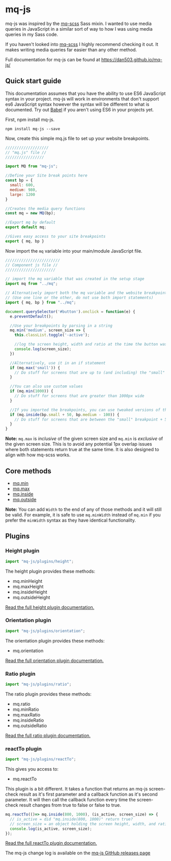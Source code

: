 # mq-js

mq-js was inspired by the [mq-scss](https://www.npmjs.com/package/mq-scss) Sass mixin. I wanted to use media queries in JavaScript in a similar sort of way to how I was using media queries in my Sass code.

If you haven't looked into [mq-scss](https://www.npmjs.com/package/mq-scss) I highly recommend checking it out. It makes writing media queries far easier than any other method.

Full documentation for mq-js can be found at https://dan503.github.io/mq-js/

## Quick start guide

This documentation assumes that you have the ability to use ES6 JavaScript syntax in your project. mq-js will work in environments that don't support es6 JavaScript syntax however the syntax will be different to what is documented. Try out [Babel](https://babeljs.io/) if you aren't using ES6 in your projects yet.

First, npm install mq-js.

    npm install mq-js --save

Now, create this simple mq.js file to set up your website breakpoints.

`````````````js
///////////////////
// "mq.js" file //
/////////////////

import MQ from "mq-js";

//Define your Site break points here
const bp = {
  small: 600,
  medium: 980,
  large: 1200
}

//Creates the media query functions
const mq = new MQ(bp);

//Export mq by default
export default mq;

//Gives easy access to your site breakpoints
export { mq, bp }
`````````````

Now import the `mq` variable into your main/module JavaScript file.

`````js
////////////////////////
// Component js file //
//////////////////////

// import the mq variable that was created in the setup stage
import mq from "../mq";

// Alternatively import both the mq variable and the website breakpoints
// (Use one line or the other, do not use both import statements)
import { mq, bp } from "../mq";

document.querySelector('#button').onclick = function(e) {
  e.preventDefault();

  //Use your breakpoints by parsing in a string
  mq.min('medium', screen_size => {
    this.classList.toggle('-active');

    //log the screen height, width and ratio at the time the button was clicked
    console.log(screen_size);
  })

  //Alternatively, use it in an if statement
  if (mq.max('small')) {
    // Do stuff for screens that are up to (and including) the "small" breakpoint width
  }

  //You can also use custom values
  if (mq.min(1000)) {
    // Do stuff for screens that are greater than 1000px wide
  }

  //If you imported the breakpoints, you can use tweaked versions of them
  if (mq.inside(bp.small + 50, bp.medium - 100)) {
    // Do stuff for screens that are between the "small" breakpoint + 50px and the "medium" breakpoint - 100px
  }
}
`````

**Note:** `mq.max` is _inclusive_ of the given screen size and `mq.min` is _exclusive_ of the given screen size. This is to avoid any potential 1px overlap issues where both statements return true at the same time. It is also designed to align with how mq-scss works.

## Core methods

- [mq.min](https://dan503.github.io/mq-js/#mq-min)
- [mq.max](https://dan503.github.io/mq-js/#mq-max)
- [mq.inside](https://dan503.github.io/mq-js/#mq-inside)
- [mq.outside](https://dan503.github.io/mq-js/#mq-outside)

**Note:** You can add `Width` to the end of any of those methods and it will still be valid. For example, it is safe to use `mq.minWidth` instead of `mq.min` if you prefer the `minWidth` syntax as they have identical functionality.

## Plugins

### Height plugin

````js
import "mq-js/plugins/height";
````

The height plugin provides these methods:

- mq.minHeight
- mq.maxHeight
- mq.insideHeight
- mq.outsideHeight

[Read the full height plugin documentation.](https://dan503.github.io/mq-js/#-height-plugin)


### Orientation plugin

````js
import "mq-js/plugins/orientation";
````

The orientation plugin provides these methods:

- mq.orientation

[Read the full orientation plugin documentation.](https://dan503.github.io/mq-js/#-orientation-plugin)


### Ratio plugin

````js
import "mq-js/plugins/ratio";
````

The ratio plugin provides these methods:

- mq.ratio
- mq.minRatio
- mq.maxRatio
- mq.insideRatio
- mq.outsideRatio

[Read the full ratio plugin documentation.](https://dan503.github.io/mq-js/#-ratio-plugin)


### reactTo plugin

````js
import "mq-js/plugins/reactTo";
````

This gives you access to:

- mq.reactTo

This plugin is a bit different. It takes a function that returns an mq-js screen-check result as it's first parameter and a callback function as it's second parameter. It will then call the callback function every time the screen-check result changes from true to false or false to true.

````js
mq.reactTo(()=> mq.inside(800, 1000), (is_active, screen_size) => {
  // is_active = did "mq.inside(800, 1000)" return true?
  // screen_size = an object holding the screen height, width, and ratio at the point when the callback was called
  console.log(is_active, screen_size);
});
````

[Read the full reactTo plugin documentation.](https://dan503.github.io/mq-js/#-reactto-plugin)

The mq-js change log is available on the [mq-js GitHub releases page](https://github.com/Dan503/mq-js/releases)
